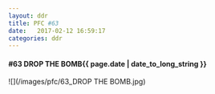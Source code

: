 ```yaml
---
layout: ddr
title: PFC #63
date:   2017-02-12 16:59:17
categories: ddr
---
```

#### **#63** DROP THE BOMB<span class="pull-right">{{ page.date | date_to_long_string }}</span>
![](/images/pfc/63_DROP THE BOMB.jpg)
